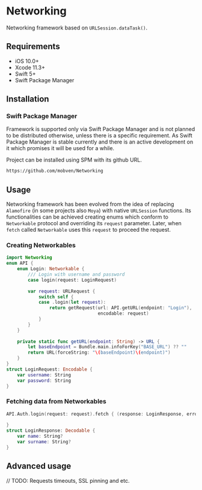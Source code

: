 # Networking

Networking framework based on `URLSession.dataTask()`.   

## Requirements

- iOS 10.0+
- Xcode 11.3+
- Swift 5+
- Swift Package Manager

## Installation

### Swift Package Manager
Framework is supported only via Swift Package Manager and is not planned to be distributed otherwise, unless there is a specific requirement. As Swift Package Manager is stable currently and there is an active development on it which promises it will be used for a while.

Project can be installed using SPM with its github URL.
```bash
https://github.com/mobven/Networking
```

## Usage
Networking framework has been evolved from the idea of replacing `Alamofire` (in some projects also `Moya`) with native `URLSession` functions. Its functionalities can be achieved creating enums which conform to `Networkable` protocol and overriding its `request` parameter. Later, when `fetch` called  `Networkable` uses this `request` to proceed the request.  

### Creating Networkables
```swift
import Networking
enum API {
    enum Login: Networkable {
        /// Login with username and password
        case login(request: LoginRequest)
        
        var request: URLRequest {
            switch self {
            case .login(let request):
                return getRequest(url: API.getURL(endpoint: "Login"),
                                  encodable: request)
            }
        }
    }
    
    private static func getURL(endpoint: String) -> URL {
        let baseEndpoint = Bundle.main.infoForKey("BASE_URL") ?? ""
        return URL(forceString: "\(baseEndpoint)\(endpoint)")
    }
}
struct LoginRequest: Encodable {
    var username: String
    var password: String
}
```

### Fetching data from Networkables 
```swift
API.Auth.login(request: request).fetch { (response: LoginResponse, error: Error) in
    
}
struct LoginResponse: Decodable {
    var name: String?
    var surname: String?
}
```

## Advanced usage
// TODO: Requests timeouts, SSL pinning and etc. 
